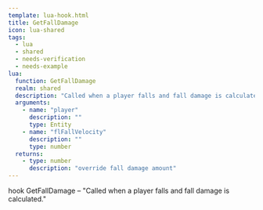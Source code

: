 ```yaml
---
template: lua-hook.html
title: GetFallDamage
icon: lua-shared
tags:
  - lua
  - shared
  - needs-verification
  - needs-example
lua:
  function: GetFallDamage
  realm: shared
  description: "Called when a player falls and fall damage is calculated."
  arguments:
    - name: "player"
      description: ""
      type: Entity
    - name: "flFallVelocity"
      description: ""
      type: number
  returns:
    - type: number
      description: "override fall damage amount"
---
```


<div class="lua__search__keywords">
hook GetFallDamage &#x2013; "Called when a player falls and fall damage is calculated."
</div>
